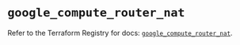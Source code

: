 # `google_compute_router_nat`

Refer to the Terraform Registry for docs: [`google_compute_router_nat`](https://registry.terraform.io/providers/hashicorp/google/6.21.0/docs/resources/compute_router_nat).
